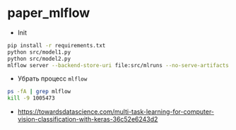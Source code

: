 # paper_mlflow

- Init
```bash
pip install -r requirements.txt
python src/model1.py
python src/model2.py
mlflow server --backend-store-uri file:src/mlruns --no-serve-artifacts
```

- Убрать процесс `mlflow`
```bash
ps -fA | grep mlflow
kill -9 1005473
```

- https://towardsdatascience.com/multi-task-learning-for-computer-vision-classification-with-keras-36c52e6243d2
